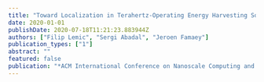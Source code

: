 ```yaml
---
title: "Toward Localization in Terahertz-Operating Energy Harvesting Software-Defined Metamaterials: Context Analysis"
date: 2020-01-01
publishDate: 2020-07-18T11:21:23.883944Z
authors: ["Filip Lemic", "Sergi Abadal", "Jeroen Famaey"]
publication_types: ["1"]
abstract: ""
featured: false
publication: "*ACM International Conference on Nanoscale Computing and Communication (NanoCom)*"
---
```


